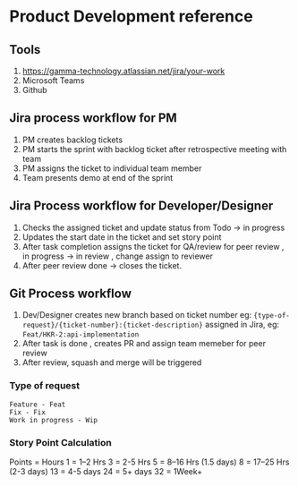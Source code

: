 # Product Development reference

## Tools
1. https://gamma-technology.atlassian.net/jira/your-work 
2. Microsoft Teams
3. Github

## Jira process workflow for PM
1. PM creates backlog tickets
2. PM starts the sprint with backlog ticket after retrospective meeting with team
3. PM assigns the ticket to individual team member
4. Team presents demo at end of the sprint

## Jira Process workflow for Developer/Designer
1. Checks the assigned ticket and update status from Todo -> in progress
2. Updates the start date in the ticket and set story point
3. After task completion assigns the ticket for QA/review for peer review , in progress -> in review , change assign to reviewer
4. After peer review done -> closes the ticket.

## Git Process workflow
1. Dev/Designer creates new branch based on ticket number eg: `{type-of-request}/{ticket-number}:{ticket-description}` assigned in Jira, eg: `Feat/HKR-2:api-implementation`
2. After task is done , creates PR and assign team memeber for peer review
3. After review, squash and merge will be triggered

### Type of request
``` 
Feature - Feat
Fix - Fix
Work in progress - Wip
```
### Story Point Calculation
Points = Hours
1 = 1–2 Hrs
3 = 2-5 Hrs
5 = 8–16 Hrs (1.5 days)
8 = 17–25 Hrs (2-3 days)
13 = 4-5 days
24 = 5+ days
32 = 1Week+